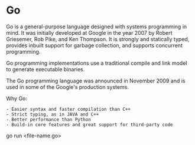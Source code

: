 # Go

Go is a general-purpose language designed with systems programming in mind. It was initially developed at Google in the year 2007 by Robert Griesemer, Rob Pike, and Ken Thompson. It is strongly and statically typed, provides inbuilt support for garbage collection, and supports concurrent programming.

Go programming implementations use a traditional compile and link model to generate executable binaries.

The Go programming language was announced in November 2009 and is used in some of the Google's production systems.

Why Go:
```
- Easier syntax and faster compilation than C++
- Strict typing, as in JAVA and C++
- Better performance than Python
- Build-in core features and great support for third-party code
```

go run <file-name.go>
